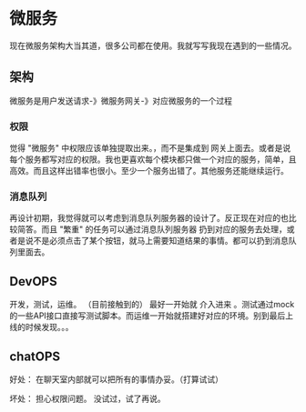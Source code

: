 
# 微服务
现在微服务架构大当其道，很多公司都在使用。我就写写我现在遇到的一些情况。

## 架构

微服务是用户发送请求-》微服务网关-》对应微服务的一个过程

### 权限

觉得 "微服务" 中权限应该单独提取出来。，而不是集成到 网关上面去。或者是说每个服务都写对应的权限。我也更喜欢每个模块都只做一个对应的服务，简单，且高效。而且这样出错率也很小。至少一个服务出错了。其他服务还能继续运行。

### 消息队列

  再设计初期，我觉得就可以考虑到消息队列服务器的设计了。反正现在对应的也比较简答。而且 "繁重" 的任务可以通过消息队列服务器 扔到对应的服务去处理，或者是说不是必须点击了某个按钮，就马上需要知道结果的事情。都可以扔到消息队列里面去。

## DevOPS

开发，测试，运维。 （目前接触到的） 最好一开始就 介入进来 。测试通过mock的一些API接口直接写测试脚本。而运维一开始就搭建好对应的环境。别到最后上线的时候发现。。。

## chatOPS

好处： 在聊天室内部就可以把所有的事情办妥。（打算试试）

坏处： 担心权限问题。 没试过，试了再说。
